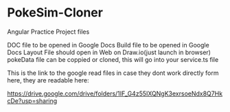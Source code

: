 # PokeSim-Cloner
Angular Practice Project files


DOC file to be opened in Google Docs
Build file to be opened in Google Docs
Layout File should open in Web on Draw.io(just launch in browser)
pokeData file can be coppied or cloned, this will go into your service.ts file


This is the link to the google read files in case they dont work directly form here, they are readable here:

https://drive.google.com/drive/folders/1IF_G4z55IXQNgK3exrsoeNdx8Q7HkcDe?usp=sharing
